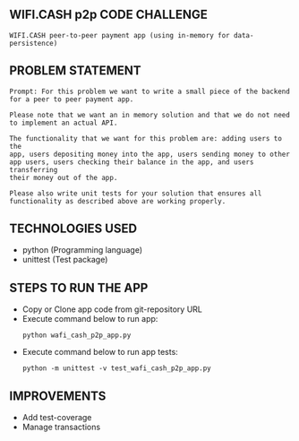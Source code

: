 ## WIFI.CASH p2p CODE CHALLENGE
```
WIFI.CASH peer-to-peer payment app (using in-memory for data-persistence)
```

## PROBLEM STATEMENT
```
Prompt: For this problem we want to write a small piece of the backend
for a peer to peer payment app.

Please note that we want an in memory solution and that we do not need
to implement an actual API.

The functionality that we want for this problem are: adding users to the
app, users depositing money into the app, users sending money to other
app users, users checking their balance in the app, and users transferring
their money out of the app.
 
Please also write unit tests for your solution that ensures all 
functionality as described above are working properly.
```

## TECHNOLOGIES USED
- python (Programming language)
- unittest (Test package)

## STEPS TO RUN THE APP
- Copy or Clone app code from git-repository URL
- Execute command below to run app:
    ```
    python wafi_cash_p2p_app.py
    ```
- Execute command below to run app tests:
    ```
    python -m unittest -v test_wafi_cash_p2p_app.py
    ```

## IMPROVEMENTS
- Add test-coverage
- Manage transactions
